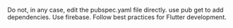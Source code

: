 Do not, in any case, edit the pubspec.yaml file directly. use pub get to add dependencies.
Use firebase.
Follow best practices for Flutter development.
